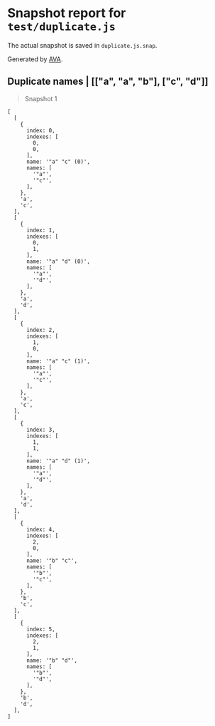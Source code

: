 # Snapshot report for `test/duplicate.js`

The actual snapshot is saved in `duplicate.js.snap`.

Generated by [AVA](https://ava.li).

## Duplicate names | [["a", "a", "b"], ["c", "d"]]

> Snapshot 1

    [
      [
        {
          index: 0,
          indexes: [
            0,
            0,
          ],
          name: '"a" "c" (0)',
          names: [
            '"a"',
            '"c"',
          ],
        },
        'a',
        'c',
      ],
      [
        {
          index: 1,
          indexes: [
            0,
            1,
          ],
          name: '"a" "d" (0)',
          names: [
            '"a"',
            '"d"',
          ],
        },
        'a',
        'd',
      ],
      [
        {
          index: 2,
          indexes: [
            1,
            0,
          ],
          name: '"a" "c" (1)',
          names: [
            '"a"',
            '"c"',
          ],
        },
        'a',
        'c',
      ],
      [
        {
          index: 3,
          indexes: [
            1,
            1,
          ],
          name: '"a" "d" (1)',
          names: [
            '"a"',
            '"d"',
          ],
        },
        'a',
        'd',
      ],
      [
        {
          index: 4,
          indexes: [
            2,
            0,
          ],
          name: '"b" "c"',
          names: [
            '"b"',
            '"c"',
          ],
        },
        'b',
        'c',
      ],
      [
        {
          index: 5,
          indexes: [
            2,
            1,
          ],
          name: '"b" "d"',
          names: [
            '"b"',
            '"d"',
          ],
        },
        'b',
        'd',
      ],
    ]
